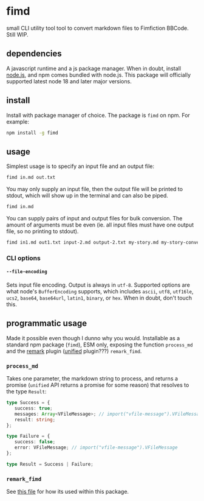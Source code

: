 # fimd

small CLI utility tool tool to convert markdown files to Fimfiction BBCode. Still WIP.

## dependencies

A javascript runtime and a js package manager. When in doubt, install [node.js](https://nodejs.org), and npm comes bundled with node.js. This package will officially supported latest node 18 and later major versions.

## install

Install with package manager of choice. The package is `fimd` on npm. For example:

```sh
npm install -g fimd
```

## usage

Simplest usage is to specify an input file and an output file:

```sh
fimd in.md out.txt
```

You may only supply an input file, then the output file will be printed to stdout, which will show up in the terminal and can also be piped.

```sh
fimd in.md
```

You can supply pairs of input and output files for bulk conversion. The amount of arguments must be even (ie. all input files must have one output file, so no printing to stdout).

```sh
fimd in1.md out1.txt input-2.md output-2.txt my-story.md my-story-converted.txt
```

### CLI options

#### `--file-encoding`

Sets input file encoding. Output is always in `utf-8`. Supported options are what node's `BufferEncoding` supports, which includes `ascii`, `utf8`, `utf16le`, `ucs2`, `base64`, `base64url`, `latin1`, `binary`, or `hex`. When in doubt, don't touch this.

## programmatic usage

Made it possible even though I dunno why you would. Installable as a standard npm package (`fimd`), ESM only, exposing the function `process_md` and the [remark](https://remark.js.org) plugin ([unified](https://unifiedjs.com) plugin???) `remark_fimd`.

### `process_md`

Takes one parameter, the markdown string to process, and returns a promise (`unified` API returns a promise for some reason) that resolves to the type `Result`:

```ts
type Success = {
   success: true;
   messages: Array<VFileMessage>; // import("vfile-message").VFileMessage
   result: string;
};

type Failure = {
   success: false;
   error: VFileMessage; // import("vfile-message").VFileMessage
};

type Result = Success | Failure;
```

### `remark_fimd`

See [this file](src/lib/index.mjs#L13) for how its used within this package.

